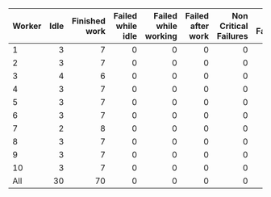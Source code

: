 | Worker   |   Idle |   Finished work |   Failed while idle |   Failed while working |   Failed after work |   Non Critical Failures |   Total Failures |   Working times |
|:---------|-------:|----------------:|--------------------:|-----------------------:|--------------------:|------------------------:|-----------------:|----------------:|
| 1        |      3 |               7 |                   0 |                      0 |                   0 |                       0 |                0 |               7 |
| 2        |      3 |               7 |                   0 |                      0 |                   0 |                       0 |                0 |               7 |
| 3        |      4 |               6 |                   0 |                      0 |                   0 |                       0 |                0 |               6 |
| 4        |      3 |               7 |                   0 |                      0 |                   0 |                       0 |                0 |               7 |
| 5        |      3 |               7 |                   0 |                      0 |                   0 |                       0 |                0 |               7 |
| 6        |      3 |               7 |                   0 |                      0 |                   0 |                       0 |                0 |               7 |
| 7        |      2 |               8 |                   0 |                      0 |                   0 |                       0 |                0 |               8 |
| 8        |      3 |               7 |                   0 |                      0 |                   0 |                       0 |                0 |               7 |
| 9        |      3 |               7 |                   0 |                      0 |                   0 |                       0 |                0 |               7 |
| 10       |      3 |               7 |                   0 |                      0 |                   0 |                       0 |                0 |               7 |
| All      |     30 |              70 |                   0 |                      0 |                   0 |                       0 |                0 |              70 |